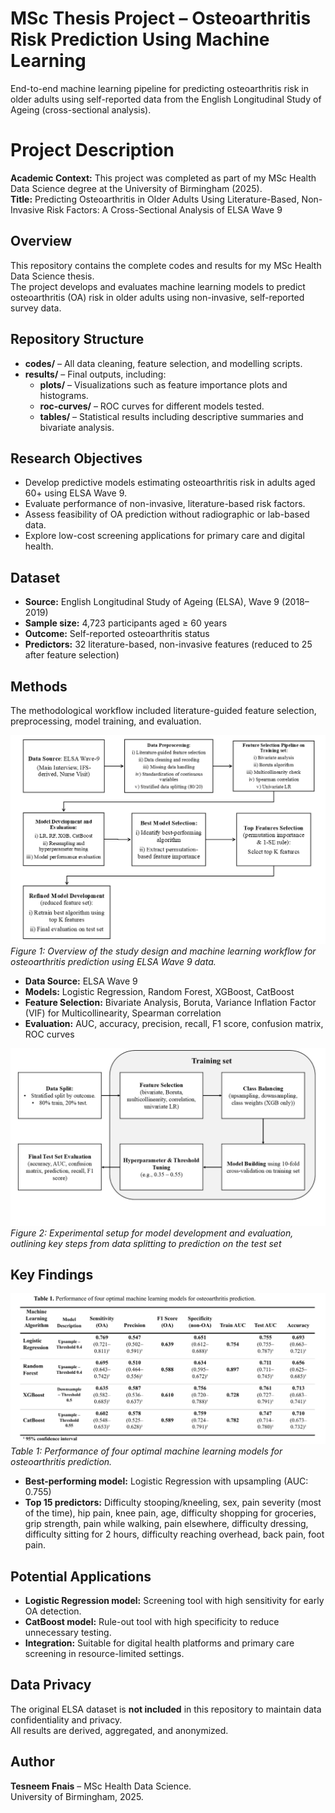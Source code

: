 # MSc Thesis Project – Osteoarthritis Risk Prediction Using Machine Learning
End-to-end machine learning pipeline for predicting osteoarthritis risk in older adults using self-reported data from the English Longitudinal Study of Ageing (cross-sectional analysis).
# Project Description
**Academic Context:** This project was completed as part of my MSc Health Data Science degree at the University of Birmingham (2025).  
**Title:** Predicting Osteoarthritis in Older Adults Using Literature-Based, Non-Invasive Risk Factors: A Cross-Sectional Analysis of ELSA Wave 9 

## Overview
This repository contains the complete codes and results for my MSc Health Data Science thesis.  
The project develops and evaluates machine learning models to predict osteoarthritis (OA) risk in older adults using non-invasive, self-reported survey data.

## Repository Structure
- **codes/** – All data cleaning, feature selection, and modelling scripts.
- **results/** – Final outputs, including:
  - **plots/** – Visualizations such as feature importance plots and histograms.
  - **roc-curves/** – ROC curves for different models tested.
  - **tables/** – Statistical results including descriptive summaries and bivariate analysis.

## Research Objectives
- Develop predictive models estimating osteoarthritis risk in adults aged 60+ using ELSA Wave 9.
- Evaluate performance of non-invasive, literature-based risk factors.
- Assess feasibility of OA prediction without radiographic or lab-based data.
- Explore low-cost screening applications for primary care and digital health.

## Dataset
- **Source:** English Longitudinal Study of Ageing (ELSA), Wave 9 (2018–2019)
- **Sample size:** 4,723 participants aged ≥ 60 years
- **Outcome:** Self-reported osteoarthritis status
- **Predictors:** 32 literature-based, non-invasive features (reduced to 25 after feature selection)

## Methods
The methodological workflow included literature-guided feature selection, preprocessing, model training, and evaluation.

![Study Design & Machine Learning Workflow](results/plots/study%20design%20and%20machine%20learning%20workflow.png)
*Figure 1: Overview of the study design and machine learning workflow for osteoarthritis prediction using ELSA Wave 9 data.*

- **Data Source:** ELSA Wave 9
- **Models:** Logistic Regression, Random Forest, XGBoost, CatBoost
- **Feature Selection:** Bivariate Analysis, Boruta, Variance Inflation Factor (VIF) for Multicollinearity, Spearman correlation
- **Evaluation:** AUC, accuracy, precision, recall, F1 score, confusion matrix, ROC curves

![Experimental Setup](results/plots/Experimental%20setup.png)
*Figure 2: Experimental setup for model development and evaluation, outlining key steps from data splitting to prediction on the test set*

## Key Findings
![Performance Evaluation](results/tables/performance%20evaluation.png)
*Table 1: Performance of four optimal machine learning models for osteoarthritis prediction.*

- **Best-performing model:** Logistic Regression with upsampling (AUC: 0.755)
- **Top 15 predictors:** Difficulty stooping/kneeling, sex, pain severity (most of the time), hip pain, knee pain, age, difficulty shopping for groceries, grip strength, pain while walking, pain elsewhere, difficulty dressing, difficulty sitting for 2 hours, difficulty reaching overhead, back pain, foot pain.

## Potential Applications
- **Logistic Regression model:** Screening tool with high sensitivity for early OA detection.
- **CatBoost model:** Rule-out tool with high specificity to reduce unnecessary testing.
- **Integration:** Suitable for digital health platforms and primary care screening in resource-limited settings.

## Data Privacy
The original ELSA dataset is **not included** in this repository to maintain data confidentiality and privacy.  
All results are derived, aggregated, and anonymized.

## Author
**Tesneem Fnais** – MSc Health Data Science.  
University of Birmingham, 2025.
